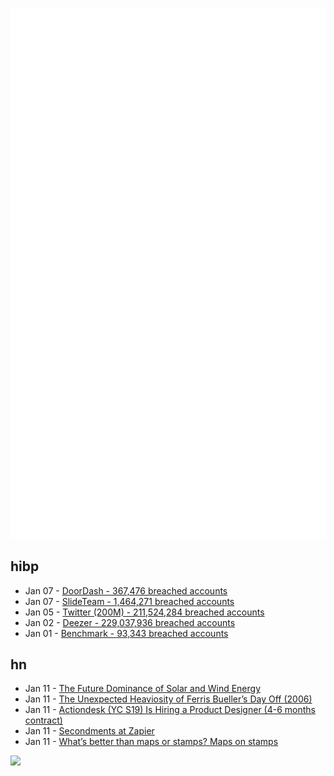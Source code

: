 ![Metrics](https://raw.githubusercontent.com/phixion/phixion/master/metrics.svg)

## hibp

<!--
for https://github.com/phixion/phixion/blob/main/.github/workflows/feeds.yml
-->
<!--START_SECTION:haveibeenpwnd-->
- Jan 07 - [DoorDash - 367,476 breached accounts](https://haveibeenpwned.com/PwnedWebsites#DoorDash)
- Jan 07 - [SlideTeam - 1,464,271 breached accounts](https://haveibeenpwned.com/PwnedWebsites#SlideTeam)
- Jan 05 - [Twitter (200M) - 211,524,284 breached accounts](https://haveibeenpwned.com/PwnedWebsites#Twitter200M)
- Jan 02 - [Deezer - 229,037,936 breached accounts](https://haveibeenpwned.com/PwnedWebsites#Deezer)
- Jan 01 - [Benchmark - 93,343 breached accounts](https://haveibeenpwned.com/PwnedWebsites#Benchmark)
<!--END_SECTION:haveibeenpwnd-->

## hn

<!--
for https://github.com/phixion/phixion/blob/main/.github/workflows/feeds.yml
-->
<!--START_SECTION:hn-->
- Jan 11 - [The Future Dominance of Solar and Wind Energy](https://industrydecarbonization.com/news/the-future-dominance-of-solar-and-wind-energy.html)
- Jan 11 - [The Unexpected Heaviosity of Ferris Bueller’s Day Off (2006)](https://www.vqronline.org/essay/john-hughes-goes-deep-unexpected-heaviosity-ferris-bueller%E2%80%99s-day)
- Jan 11 - [Actiondesk (YC S19) Is Hiring a Product Designer (4-6 months contract)](https://www.ycombinator.com/companies/actiondesk/jobs/LggjAvL-product-designer-4-6-months-contract)
- Jan 11 - [Secondments at Zapier](https://zapier.com/blog/secondments-at-zapier/)
- Jan 11 - [What’s better than maps or stamps? Maps on stamps](https://bigthink.com/strange-maps/maps-on-stamps/)
<!--END_SECTION:hn-->

<!--
for https://yhype.me
-->
![](https://hit.yhype.me/github/profile?user_id=13013670)
